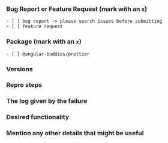 ### Bug Report or Feature Request (mark with an `x`)

```
- [ ] bug report -> please search issues before submitting
- [ ] feature request
```

### Package (mark with an `x`)

```
- [ ] @angular-buddies/prettier
```

### Versions

<!--
[package name]:[version]
-->

<!--
Output from: `node --version`, `npm --version` and `ng --version`.
  Windows (7/8/10). Linux (incl. distribution). macOS (El Capitan? Sierra? High Sierra?)
-->

### Repro steps

<!--
Simple steps to reproduce this bug.
Please include: commands run (incl args), packages added, related code changes.
A link to a sample repo would help too.
-->

### The log given by the failure

<!-- Normally this include a stack trace and some more information. -->

### Desired functionality

<!--
What would like to see implemented?
What is the usecase?
-->

### Mention any other details that might be useful

<!-- Please include a link to the repo if this is related to an OSS project. -->
